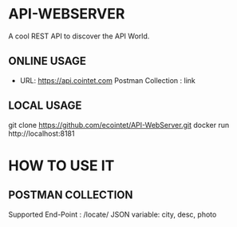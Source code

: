 # API-WEBSERVER
A cool REST API to discover the API World.

## ONLINE USAGE
- URL: https://api.cointet.com
Postman Collection : link

## LOCAL USAGE
git clone https://github.com/ecointet/API-WebServer.git
docker run 
http://localhost:8181

# HOW TO USE IT

## POSTMAN COLLECTION
Supported End-Point : /locate/<IP>
JSON variable: city, desc, photo
